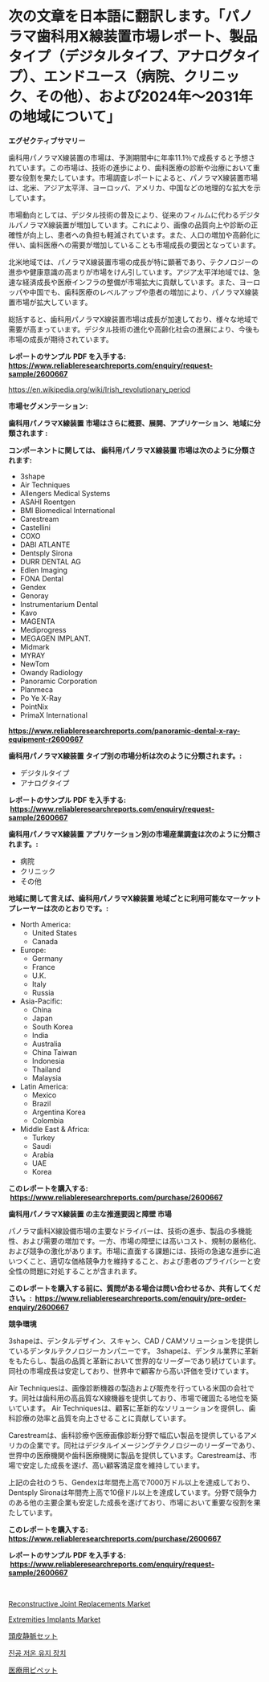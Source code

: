 <p><h1>次の文章を日本語に翻訳します。「パノラマ歯科用X線装置市場レポート、製品タイプ（デジタルタイプ、アナログタイプ）、エンドユース（病院、クリニック、その他）、および2024年〜2031年の地域について」</h1></p><p><strong>エグゼクティブサマリー</strong></p>
<p><p>歯科用パノラマX線装置の市場は、予測期間中に年率11.1％で成長すると予想されています。この市場は、技術の進歩により、歯科医療の診断や治療において重要な役割を果たしています。市場調査レポートによると、パノラマX線装置市場は、北米、アジア太平洋、ヨーロッパ、アメリカ、中国などの地理的な拡大を示しています。</p><p>市場動向としては、デジタル技術の普及により、従来のフィルムに代わるデジタルパノラマX線装置が増加しています。これにより、画像の品質向上や診断の正確性が向上し、患者への負担も軽減されています。また、人口の増加や高齢化に伴い、歯科医療への需要が増加していることも市場成長の要因となっています。</p><p>北米地域では、パノラマX線装置市場の成長が特に顕著であり、テクノロジーの進歩や健康意識の高まりが市場をけん引しています。アジア太平洋地域では、急速な経済成長や医療インフラの整備が市場拡大に貢献しています。また、ヨーロッパや中国でも、歯科医療のレベルアップや患者の増加により、パノラマX線装置市場が拡大しています。</p><p>総括すると、歯科用パノラマX線装置市場は成長が加速しており、様々な地域で需要が高まっています。デジタル技術の進化や高齢化社会の進展により、今後も市場の成長が期待されています。</p></p>
<p><strong>レポートのサンプル PDF を入手する: <a href="https://www.reliableresearchreports.com/enquiry/request-sample/2600667">https://www.reliableresearchreports.com/enquiry/request-sample/2600667</a></strong></p>
<p><a href="https://en.wikipedia.org/wiki/Irish_revolutionary_period">https://en.wikipedia.org/wiki/Irish_revolutionary_period</a></p>
<p><strong>市場セグメンテーション:</strong></p>
<p><strong> 歯科用パノラマX線装置 市場はさらに概要、展開、アプリケーション、地域に分類されます :</strong></p>
<p><strong>コンポーネントに関しては、 歯科用パノラマX線装置 市場は次のように分類されます: &nbsp;</strong></p>
<p><ul><li>3shape</li><li>Air Techniques</li><li>Allengers Medical Systems</li><li>ASAHI Roentgen</li><li>BMI Biomedical International</li><li>Carestream</li><li>Castellini</li><li>COXO</li><li>DABI ATLANTE</li><li>Dentsply Sirona</li><li>DURR DENTAL AG</li><li>Edlen Imaging</li><li>FONA Dental</li><li>Gendex</li><li>Genoray</li><li>Instrumentarium Dental</li><li>Kavo</li><li>MAGENTA</li><li>Mediprogress</li><li>MEGAGEN IMPLANT.</li><li>Midmark</li><li>MYRAY</li><li>NewTom</li><li>Owandy Radiology</li><li>Panoramic Corporation</li><li>Planmeca</li><li>Po Ye X-Ray</li><li>PointNix</li><li>PrimaX International</li></ul></p>
<p><strong><a href="https://www.reliableresearchreports.com/panoramic-dental-x-ray-equipment-r2600667">https://www.reliableresearchreports.com/panoramic-dental-x-ray-equipment-r2600667</a></strong></p>
<p><strong> 歯科用パノラマX線装置 タイプ別の市場分析は次のように分類されます。:</strong></p>
<p><ul><li>デジタルタイプ</li><li>アナログタイプ</li></ul></p>
<p><strong>レポートのサンプル PDF を入手する: &nbsp;<a href="https://www.reliableresearchreports.com/enquiry/request-sample/2600667">https://www.reliableresearchreports.com/enquiry/request-sample/2600667</a></strong></p>
<p><strong> 歯科用パノラマX線装置 アプリケーション別の市場産業調査は次のように分類されます。:</strong></p>
<p><ul><li>病院</li><li>クリニック</li><li>その他</li></ul></p>
<p><strong>地域に関して言えば、歯科用パノラマX線装置 地域ごとに利用可能なマーケットプレーヤーは次のとおりです。:</strong></p>
<p><ul>
    <li>
        North America:
        <ul>
            <li>United States</li>
            <li>Canada</li>
        </ul>
    </li>
    <li>
        Europe:
        <ul>
            <li>Germany</li>
            <li>France</li>
            <li>U.K.</li>
            <li>Italy</li>
            <li>Russia</li>
        </ul>
    </li>
    <li>
        Asia-Pacific:
        <ul>
            <li>China</li>
            <li>Japan</li>
            <li>South Korea</li>
            <li>India</li>
            <li>Australia</li>
            <li>China Taiwan</li>
            <li>Indonesia</li>
            <li>Thailand</li>
            <li>Malaysia</li>
        </ul>
    </li>
    <li>
        Latin America:
        <ul>
            <li>Mexico</li>
            <li>Brazil</li>
            <li>Argentina Korea</li>
            <li>Colombia</li>
        </ul>
    </li>
    <li>
        Middle East & Africa:
        <ul>
            <li>Turkey</li>
            <li>Saudi</li>
            <li>Arabia</li>
            <li>UAE</li>
            <li>Korea</li>
        </ul>
    </li>
    </ul></p>
<p><strong>このレポートを購入する: &nbsp;<a href="https://www.reliableresearchreports.com/purchase/2600667">https://www.reliableresearchreports.com/purchase/2600667</a></strong></p>
<p><strong>歯科用パノラマX線装置 の主な推進要因と障壁 市場</strong></p>
<p><p>パノラマ歯科X線設備市場の主要なドライバーは、技術の進歩、製品の多機能性、および需要の増加です。一方、市場の障壁には高いコスト、規制の厳格化、および競争の激化があります。市場に直面する課題には、技術の急速な進歩に追いつくこと、適切な価格競争力を維持すること、および患者のプライバシーと安全性の問題に対処することが含まれます。</p></p>
<p><strong>このレポートを購入する前に、質問がある場合は問い合わせるか、共有してください。:&nbsp; <a href="https://www.reliableresearchreports.com/enquiry/pre-order-enquiry/2600667">https://www.reliableresearchreports.com/enquiry/pre-order-enquiry/2600667</a></strong></p>
<p><strong>競争環境</strong></p>
<p><p>3shapeは、デンタルデザイン、スキャン、CAD / CAMソリューションを提供しているデンタルテクノロジーカンパニーです。 3shapeは、デンタル業界に革新をもたらし、製品の品質と革新において世界的なリーダーであり続けています。 同社の市場成長は安定しており、世界中で顧客から高い評価を受けています。 </p><p>Air Techniquesは、画像診断機器の製造および販売を行っている米国の会社です。同社は歯科用の高品質なX線機器を提供しており、市場で確固たる地位を築いています。 Air Techniquesは、顧客に革新的なソリューションを提供し、歯科診療の効率と品質を向上させることに貢献しています。</p><p>Carestreamは、歯科診療や医療画像診断分野で幅広い製品を提供しているアメリカの企業です。同社はデジタルイメージングテクノロジーのリーダーであり、世界中の医療機関や歯科医療機関に製品を提供しています。Carestreamは、市場で安定した成長を遂げ、高い顧客満足度を維持しています。</p><p>上記の会社のうち、Gendexは年間売上高で7000万ドル以上を達成しており、Dentsply Sironaは年間売上高で10億ドル以上を達成しています。分野で競争力のある他の主要企業も安定した成長を遂げており、市場において重要な役割を果たしています。</p></p>
<p><strong>このレポートを購入する: &nbsp; <a href="https://www.reliableresearchreports.com/purchase/2600667">https://www.reliableresearchreports.com/purchase/2600667</a></strong></p>
<p><strong>レポートのサンプル PDF を入手する: &nbsp;<a href="https://www.reliableresearchreports.com/enquiry/request-sample/2600667">https://www.reliableresearchreports.com/enquiry/request-sample/2600667</a></strong><strong></strong></p>
<p>&nbsp;</p>
<p><p><a href="https://github.com/ernidarwin455/Market-Research-Report-List-1/blob/main/reconstructive-joint-replacements-market.md">Reconstructive Joint Replacements Market</a></p><p><a href="https://github.com/rakibtthstu9900/Market-Research-Report-List-1/blob/main/extremities-implants-market.md">Extremities Implants Market</a></p><p><a href="https://github.com/TerrellConn/Market-Research-Report-List-2/blob/main/9347893125493.md">頭皮静脈セット</a></p><p><a href="https://github.com/LuckeyCorbin/Market-Research-Report-List-1/blob/main/6304321182019.md">진공 저온 유지 장치</a></p><p><a href="https://github.com/RandallRunte2023/Market-Research-Report-List-2/blob/main/1650574125494.md">医療用ピペット</a></p></p>